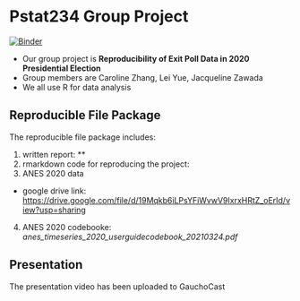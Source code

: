 # Pstat234 Group Project
[![Binder](https://mybinder.org/badge_logo.svg)](https://mybinder.org/v2/gh/leiyue97/pstat234-project-nsf/main)

- Our group project is **Reproducibility of Exit Poll Data in 2020 Presidential Election**
- Group members are Caroline Zhang, Lei Yue, Jacqueline Zawada
- We all use R for data analysis

## Reproducible File Package

The reproducible file package includes:
1. written report: **
2. rmarkdown code for reproducing the project: 
3. ANES 2020 data
  * google drive link: https://drive.google.com/file/d/19Mqkb6iLPsYFiWvwV9IxrxHRtZ_oErId/view?usp=sharing
4. ANES 2020 codebooke: *anes_timeseries_2020_userguidecodebook_20210324.pdf*

## Presentation

The presentation video has been uploaded to GauchoCast
